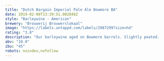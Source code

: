 ```yaml
---
title: "Dutch Bargain Imperial Pale Ale Bowmore BA"
date: 2019-02-08T13:39:51.802846Z
style: "Barleywine - American"
brewery: "Brouwerij Brouwerslokaal"
image: "https://labels.untappd.com/labels/2987299?size=hd"
rating: "3.8"
description: "Our barleywine aged on Bowmore barrels. Slightly peated. "
abv: "10.0"
ibu: "45"
robots: noindex,nofollow
---
```

